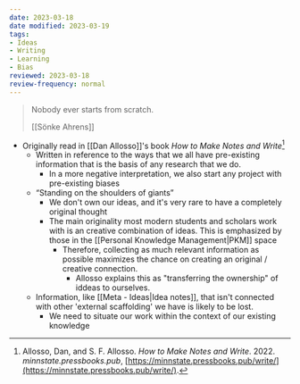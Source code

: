 ```yaml
---
date: 2023-03-18
date modified: 2023-03-19
tags:
- Ideas
- Writing
- Learning
- Bias
reviewed: 2023-03-18
review-frequency: normal
---
```

> Nobody ever starts from scratch.
> 
> [[Sönke Ahrens]]

- Originally read in [[Dan Allosso]]'s book *How to Make Notes and Write*[^1]
	- Written in reference to the ways that we all have pre-existing information that is the basis of any research that we do.
		- In a more negative interpretation, we also start any project with pre-existing biases
	- “Standing on the shoulders of giants”
		- We don't own our ideas, and it's very rare to have a completely original thought
		- The main originality most modern students and scholars work with is an creative combination of ideas. This is emphasized by those in the [[Personal Knowledge Management|PKM]] space
			- Therefore, collecting as much relevant information as possible maximizes the chance on creating an original / creative connection.
				- Allosso explains this as "transferring the ownership" of iddeas to ourselves.
	- Information, like [[Meta - Ideas|Idea notes]], that isn't connected with other 'external scaffolding' we have is likely to be lost.
		- We need to situate our work within the context of our existing knowledge

[^1]: Allosso, Dan, and S. F. Allosso. *How to Make Notes and Write*. 2022. *minnstate.pressbooks.pub*, [https://minnstate.pressbooks.pub/write/](https://minnstate.pressbooks.pub/write/).